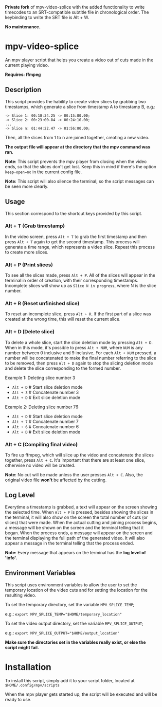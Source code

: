 **Private fork** of mpv-video-splice with the added functionality to write timecodes to an SRT-compatible subtitle file in chronological order. The keybinding to write the SRT file is Alt + W.

**No maintenance.**


# mpv-video-splice
An mpv player script that helps you create a video out of cuts made in the current playing video.

**Requires: ffmpeg**

## Description
This script provides the hability to create video slices by grabbing two
timestamps, which generate a slice from timestamp A to timestamp B,
e.g.:
	
	-> Slice 1: 00:10:34.25 -> 00:15:00.00;
	-> Slice 2: 00:23:00.84 -> 00:24:10.00;
	...
	-> Slice n: 01:44:22.47 -> 01:56:00.00;
	

Then, all the slices from 1 to n are joined together, creating a new
video.

**The output file will appear at the directory that the mpv command was ran.**

**Note:** This script prevents the mpv player from closing when the video ends,
so that the slices don't get lost. Keep this in mind if there's the option
`keep-open=no` in the current config file.

**Note:** This script will also silence the terminal, so the script messages
can be seen more clearly.


## Usage
This section correspond to the shortcut keys provided by this script.

### Alt + T (Grab timestamp)
In the video screen, press `Alt + T` to grab the first timestamp and then
press `Alt + T` again to get the second timestamp. This process will generate
a time range, which represents a video slice. Repeat this process to create
more slices.

### Alt + P (Print slices)
To see all the slices made, press `Alt + P`. All of the slices will appear
in the terminal in order of creation, with their corresponding timestamps.
Incomplete slices will show up as `Slice N in progress`, where N is the
slice number.

### Alt + R (Reset unfinished slice)
To reset an incomplete slice, press `Alt + R`. If the first part of a slice
was created at the wrong time, this will reset the current slice.

### Alt + D (Delete slice)
To delete a whole slice, start the slice deletion mode by pressing `Alt + D`.
When in this mode, it's possible to press `Alt + NUM`, where `NUM` is any
number between 0 inclusive and 9 inclusive. For each `Alt + NUM` pressed, a
number will be concatenated to make the final number referring to the slice 
to be removed, then press `Alt + D` again to stop the slicing deletion mode
and delete the slice corresponding to the formed number.

Example 1: Deleting slice number 3
* `Alt + D`	# Start slice deletion mode
* `Alt + 3`	# Concatenate number 3
* `Alt + D`	# Exit slice deletion mode

Example 2: Deleting slice number 76
* `Alt + D`	# Start slice deletion mode
* `Alt + 7`	# Concatenate number 7
* `Alt + 6`	# Concatenate number 6
* `Alt + D`	# Exit slice deletion mode

### Alt + C (Compiling final video)
To fire up ffmpeg, which will slice up the video and concatenate the slices
together, press `Alt + C`. It's important that there are at least one
slice, otherwise no video will be created.

**Note:** No cut will be made unless the user presses `Alt + C`.
Also, the original video file **won't** be affected by the cutting.

## Log Level
Everytime a timestamp is grabbed, a text will appear on the screen showing
the selected time.
When `Alt + P` is pressed, besides showing the slices in the terminal, 
it will also show on the screen the total number of cuts (or slices)
that were made.
When the actual cutting and joining process begins, a message will be shown
on the screen and the terminal telling that it began. When the process ends,
a message will appear on the screen and the terminal displaying the full path
of the generated video. It will also appear a message in the terminal telling
that the process ended.

**Note:** Every message that appears on the terminal has the **log level of 'info'**.

## Environment Variables
This script uses environment variables to allow the user to
set the temporary location of the video cuts and for setting the location for
the resulting video.

To set the temporary directory, set the variable `MPV_SPLICE_TEMP`;

e.g.: `export MPV_SPLICE_TEMP="$HOME/temporary_location"`

To set the video output directory, set the variable `MPV_SPLICE_OUTPUT`;

e.g.: `export MPV_SPLICE_OUTPUT="$HOME/output_location"`

**Make sure the directories set in the variables really exist, or else the
script might fail.**



# Installation

To install this script, simply add it to your script folder, located at
`$HOME/.config/mpv/scripts`

When the mpv player gets started up, the script will be executed and will be ready to use.
